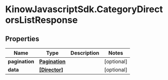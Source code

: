 # KinowJavascriptSdk.CategoryDirectorsListResponse

## Properties
Name | Type | Description | Notes
------------ | ------------- | ------------- | -------------
**pagination** | [**Pagination**](Pagination.md) |  | [optional] 
**data** | [**[Director]**](Director.md) |  | [optional] 


